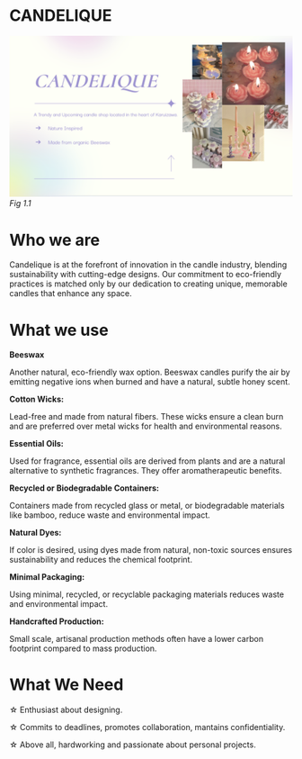 # CANDELIQUE 
![](https://github.com/marinamen/unit3_project/blob/main/images/Screenshot%202024-01-15%20at%2008.01.25.png)
*Fig 1.1*

# Who we are

Candelique is at the forefront of innovation in the candle industry, blending sustainability with cutting-edge designs. Our commitment to eco-friendly practices is matched only by our dedication to creating unique, memorable candles that enhance any space.


# What we use

**Beeswax** 

Another natural, eco-friendly wax option. Beeswax candles purify the air by emitting negative ions when burned and have a natural, subtle honey scent.

**Cotton Wicks:**

Lead-free and made from natural fibers. These wicks ensure a clean burn and are preferred over metal wicks for health and environmental reasons.

**Essential Oils:**

Used for fragrance, essential oils are derived from plants and are a natural alternative to synthetic fragrances. They offer aromatherapeutic benefits.

**Recycled or Biodegradable Containers:**

Containers made from recycled glass or metal, or biodegradable materials like bamboo, reduce waste and environmental impact.

**Natural Dyes:**

If color is desired, using dyes made from natural, non-toxic sources ensures sustainability and reduces the chemical footprint.

**Minimal Packaging:**

Using minimal, recycled, or recyclable packaging materials reduces waste and environmental impact.

**Handcrafted Production:**

Small scale, artisanal production methods often have a lower carbon footprint compared to mass production.




# What We Need


 ☆ Enthusiast about designing.

 ☆ Commits to deadlines, promotes collaboration, mantains confidentiality. 
 
 ☆ Above all, hardworking and passionate about personal projects.
